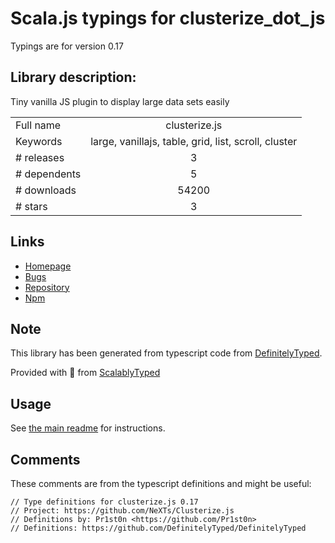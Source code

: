 
# Scala.js typings for clusterize_dot_js

Typings are for version 0.17

## Library description:
Tiny vanilla JS plugin to display large data sets easily

|                    |                 |
| ------------------ | :-------------: |
| Full name          | clusterize.js |
| Keywords           | large, vanillajs, table, grid, list, scroll, cluster |
| # releases         | 3 |
| # dependents       | 5 |
| # downloads        | 54200 |
| # stars            | 3 |

## Links
- [Homepage](https://github.com/NeXTs/Clusterize.js)
- [Bugs](https://github.com/NeXTs/Clusterize.js/issues)
- [Repository](https://github.com/NeXTs/Clusterize.js)
- [Npm](https://www.npmjs.com/package/clusterize.js)
    


## Note
This library has been generated from typescript code from [DefinitelyTyped](https://definitelytyped.org).

Provided with :purple_heart: from [ScalablyTyped](https://github.com/oyvindberg/ScalablyTyped)

## Usage
See [the main readme](../../readme.md) for instructions.

## Comments

These comments are from the typescript definitions and might be useful:
```
// Type definitions for clusterize.js 0.17
// Project: https://github.com/NeXTs/Clusterize.js
// Definitions by: Pr1st0n <https://github.com/Pr1st0n>
// Definitions: https://github.com/DefinitelyTyped/DefinitelyTyped

```

